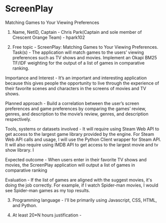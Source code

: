 # ScreenPlay
Matching Games to Your Viewing Preferences

1. Name, NetID, Captain - Chris Park(Captain and sole member of Crescent Orange Team) - hpark102

2. Free topic - ScreenPlay: Matching Games to Your Viewing Preferences. <br> Task(s) - The application will match games to the users’ viewing preferences such as TV shows and movies. Implement an Okapi BM25 TF/IDF weighting for the output of a list of games in comparative ranking.

Importance and Interest - It’s an important and interesting application because this gives people the opportunity to live through the experience of their favorite scenes and characters in the screens of movies and TV shows.

Planned approach - Build a correlation between the user’s screen preferences and game preferences by comparing the games’ review, genres, and description to the movie’s review, genres, and description respectively.

Tools, systems or datasets involved - It will require using Steam Web API to get access to the largest game library provided by the engine. For Steam Web API calls and usage, I will use the Python Client wrapper for Steam API. It will also require using IMDB API to get access to the largest movie and tv show library. I 

Expected outcome - When users enter in their favorite TV shows and movies, the ScreenPlay application will output a list of games in comparative ranking 

Evaluation - If the list of games are aligned with the suggest movies, it's doing the job correctly. For example, if I watch Spider-man movies, I would see Spider-man games as my top results.

3. Programming language - I'll be primarily using Javascript, CSS, HTML, and Python.

4. At least 20*N hours justification - 



 
